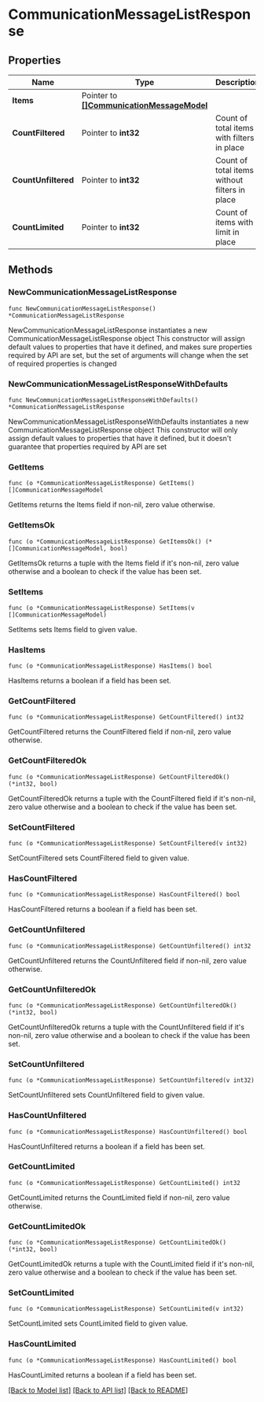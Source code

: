 # CommunicationMessageListResponse

## Properties

Name | Type | Description | Notes
------------ | ------------- | ------------- | -------------
**Items** | Pointer to [**[]CommunicationMessageModel**](CommunicationMessageModel.md) |  | [optional] 
**CountFiltered** | Pointer to **int32** | Count of total items with filters in place | [optional] 
**CountUnfiltered** | Pointer to **int32** | Count of total items without filters in place | [optional] 
**CountLimited** | Pointer to **int32** | Count of items with limit in place | [optional] 

## Methods

### NewCommunicationMessageListResponse

`func NewCommunicationMessageListResponse() *CommunicationMessageListResponse`

NewCommunicationMessageListResponse instantiates a new CommunicationMessageListResponse object
This constructor will assign default values to properties that have it defined,
and makes sure properties required by API are set, but the set of arguments
will change when the set of required properties is changed

### NewCommunicationMessageListResponseWithDefaults

`func NewCommunicationMessageListResponseWithDefaults() *CommunicationMessageListResponse`

NewCommunicationMessageListResponseWithDefaults instantiates a new CommunicationMessageListResponse object
This constructor will only assign default values to properties that have it defined,
but it doesn't guarantee that properties required by API are set

### GetItems

`func (o *CommunicationMessageListResponse) GetItems() []CommunicationMessageModel`

GetItems returns the Items field if non-nil, zero value otherwise.

### GetItemsOk

`func (o *CommunicationMessageListResponse) GetItemsOk() (*[]CommunicationMessageModel, bool)`

GetItemsOk returns a tuple with the Items field if it's non-nil, zero value otherwise
and a boolean to check if the value has been set.

### SetItems

`func (o *CommunicationMessageListResponse) SetItems(v []CommunicationMessageModel)`

SetItems sets Items field to given value.

### HasItems

`func (o *CommunicationMessageListResponse) HasItems() bool`

HasItems returns a boolean if a field has been set.

### GetCountFiltered

`func (o *CommunicationMessageListResponse) GetCountFiltered() int32`

GetCountFiltered returns the CountFiltered field if non-nil, zero value otherwise.

### GetCountFilteredOk

`func (o *CommunicationMessageListResponse) GetCountFilteredOk() (*int32, bool)`

GetCountFilteredOk returns a tuple with the CountFiltered field if it's non-nil, zero value otherwise
and a boolean to check if the value has been set.

### SetCountFiltered

`func (o *CommunicationMessageListResponse) SetCountFiltered(v int32)`

SetCountFiltered sets CountFiltered field to given value.

### HasCountFiltered

`func (o *CommunicationMessageListResponse) HasCountFiltered() bool`

HasCountFiltered returns a boolean if a field has been set.

### GetCountUnfiltered

`func (o *CommunicationMessageListResponse) GetCountUnfiltered() int32`

GetCountUnfiltered returns the CountUnfiltered field if non-nil, zero value otherwise.

### GetCountUnfilteredOk

`func (o *CommunicationMessageListResponse) GetCountUnfilteredOk() (*int32, bool)`

GetCountUnfilteredOk returns a tuple with the CountUnfiltered field if it's non-nil, zero value otherwise
and a boolean to check if the value has been set.

### SetCountUnfiltered

`func (o *CommunicationMessageListResponse) SetCountUnfiltered(v int32)`

SetCountUnfiltered sets CountUnfiltered field to given value.

### HasCountUnfiltered

`func (o *CommunicationMessageListResponse) HasCountUnfiltered() bool`

HasCountUnfiltered returns a boolean if a field has been set.

### GetCountLimited

`func (o *CommunicationMessageListResponse) GetCountLimited() int32`

GetCountLimited returns the CountLimited field if non-nil, zero value otherwise.

### GetCountLimitedOk

`func (o *CommunicationMessageListResponse) GetCountLimitedOk() (*int32, bool)`

GetCountLimitedOk returns a tuple with the CountLimited field if it's non-nil, zero value otherwise
and a boolean to check if the value has been set.

### SetCountLimited

`func (o *CommunicationMessageListResponse) SetCountLimited(v int32)`

SetCountLimited sets CountLimited field to given value.

### HasCountLimited

`func (o *CommunicationMessageListResponse) HasCountLimited() bool`

HasCountLimited returns a boolean if a field has been set.


[[Back to Model list]](../README.md#documentation-for-models) [[Back to API list]](../README.md#documentation-for-api-endpoints) [[Back to README]](../README.md)


